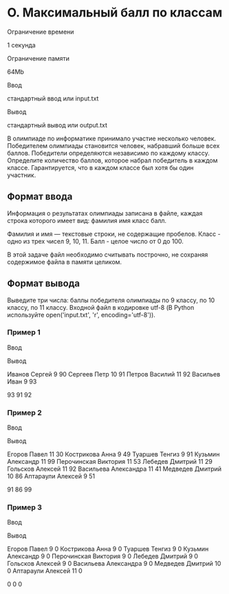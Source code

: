 O. Максимальный балл по классам
===============================

Ограничение времени

1 секунда

Ограничение памяти

64Mb

Ввод

стандартный ввод или input.txt

Вывод

стандартный вывод или output.txt

В олимпиаде по информатике принимало участие несколько человек. Победителем олимпиады становится человек, набравший больше всех баллов. Победители определяются независимо по каждому классу. Определите количество баллов, которое набрал победитель в каждом классе. Гарантируется, что в каждом классе был хотя бы один участник.

Формат ввода
------------

Информация о результатах олимпиады записана в файле, каждая строка которого имеет вид: фамилия имя класс балл.

Фамилия и имя — текстовые строки, не содержащие пробелов. Класс - одно из трех чисел 9, 10, 11. Балл - целое число от 0 до 100.

В этой задаче файл необходимо считывать построчно, не сохраняя содержимое файла в памяти целиком.

Формат вывода
-------------

Выведите три числа: баллы победителя олимпиады по 9 классу, по 10 классу, по 11 классу. Входной файл в кодировке utf-8 (В Python используйте open('input.txt', 'r', encoding='utf-8')).

### Пример 1

Ввод

Вывод

Иванов Сергей 9 90
Сергеев Петр 10 91
Петров Василий 11 92
Васильев Иван 9 93

93 91 92

### Пример 2

Ввод

Вывод

Егоров Павел 11 30
Кострикова Анна 9 49
Туаршев Тенгиз 9 91
Кузьмин Александр 11 99
Перочинская Виктория 11 53
Лебедев Дмитрий 11 29
Гольсков Алексей 11 92
Васильева Александра 11 41
Медведев Дмитрий 10 86
Аптараули Алексей 9 51

91 86 99

### Пример 3

Ввод

Вывод

Егоров Павел 9 0
Кострикова Анна 9 0
Туаршев Тенгиз 9 0
Кузьмин Александр 9 0
Перочинская Виктория 9 0
Лебедев Дмитрий 9 0
Гольсков Алексей 9 0
Васильева Александра 9 0
Медведев Дмитрий 10 0
Аптараули Алексей 11 0

0 0 0